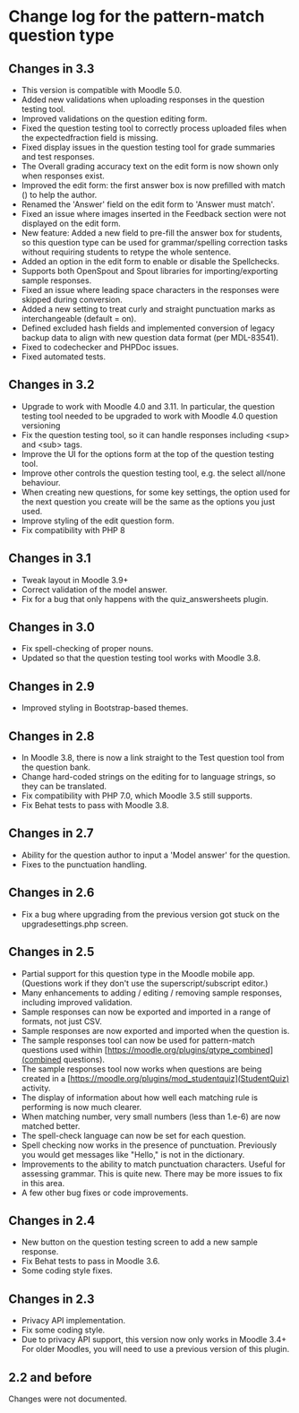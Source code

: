 # Change log for the pattern-match question type


## Changes in 3.3

* This version is compatible with Moodle 5.0.
* Added new validations when uploading responses in the question testing tool.
* Improved validations on the question editing form.
* Fixed the question testing tool to correctly process uploaded files when the expectedfraction field is missing.
* Fixed display issues in the question testing tool for grade summaries and test responses.
* The Overall grading accuracy text on the edit form is now shown only when responses exist.
* Improved the edit form: the first answer box is now prefilled with match () to help the author.
* Renamed the 'Answer' field on the edit form to 'Answer must match'.
* Fixed an issue where images inserted in the Feedback section were not displayed on the edit form.
* New feature: Added a new field to pre-fill the answer box for students, so this question type can be used for
  grammar/spelling correction tasks without requiring students to retype the whole sentence.
* Added an option in the edit form to enable or disable the Spellchecks.
* Supports both OpenSpout and Spout libraries for importing/exporting sample responses.
* Fixed an issue where leading space characters in the responses were skipped during conversion.
* Added a new setting to treat curly and straight punctuation marks as interchangeable (default = on).
* Defined excluded hash fields and implemented conversion of legacy backup data
  to align with new question data format (per MDL-83541).
* Fixed to codechecker and PHPDoc issues.
* Fixed automated tests.


## Changes in 3.2

* Upgrade to work with Moodle 4.0 and 3.11. In particular, the question testing tool needed to
  be upgraded to work with Moodle 4.0 question versioning 
* Fix the question testing tool, so it can handle responses including &lt;sup> and &lt;sub> tags.
* Improve the UI for the options form at the top of the question testing tool.
* Improve other controls the question testing tool, e.g. the select all/none behaviour.
* When creating new questions, for some key settings, the option used for the next
  question you create will be the same as the options you just used.
* Improve styling of the edit question form.
* Fix compatibility with PHP 8


## Changes in 3.1

* Tweak layout in Moodle 3.9+
* Correct validation of the model answer.
* Fix for a bug that only happens with the quiz_answersheets plugin.


## Changes in 3.0

* Fix spell-checking of proper nouns.
* Updated so that the question testing tool works with Moodle 3.8.

## Changes in 2.9

* Improved styling in Bootstrap-based themes.


## Changes in 2.8

* In Moodle 3.8, there is now a link straight to the Test question tool from the question bank.
* Change hard-coded strings on the editing for to language strings, so they can be translated.
* Fix compatibility with PHP 7.0, which Moodle 3.5 still supports.
* Fix Behat tests to pass with Moodle 3.8.


## Changes in 2.7

* Ability for the question author to input a 'Model answer' for the question.
* Fixes to the punctuation handling.


## Changes in 2.6

* Fix a bug where upgrading from the previous version got stuck on the upgradesettings.php screen.


## Changes in 2.5

* Partial support for this question type in the Moodle mobile app. (Questions work if they don't use the superscript/subscript editor.)
* Many enhancements to adding / editing / removing sample responses, including improved validation.
* Sample responses can now be exported and imported in a range of formats, not just CSV.
* Sample responses are now exported and imported when the question is.
* The sample responses tool can now be used for pattern-match questions used within [https://moodle.org/plugins/qtype_combined](combined questions).
* The sample responses tool now works when questions are being created in a [https://moodle.org/plugins/mod_studentquiz](StudentQuiz) activity.
* The display of information about how well each matching rule is performing is now much clearer.
* When matching number, very small numbers (less than 1.e-6) are now matched better.
* The spell-check language can now be set for each question.
* Spell checking now works in the presence of punctuation. Previously you would get messages like "Hello," is not in the dictionary.
* Improvements to the ability to match punctuation characters. Useful for assessing grammar. This is quite new. There may be more issues to fix in this area.
* A few other bug fixes or code improvements.


## Changes in 2.4

* New button on the question testing screen to add a new sample response.
* Fix Behat tests to pass in Moodle 3.6.
* Some coding style fixes.


## Changes in 2.3

* Privacy API implementation.
* Fix some coding style.
* Due to privacy API support, this version now only works in Moodle 3.4+
  For older Moodles, you will need to use a previous version of this plugin.


## 2.2 and before

Changes were not documented.
